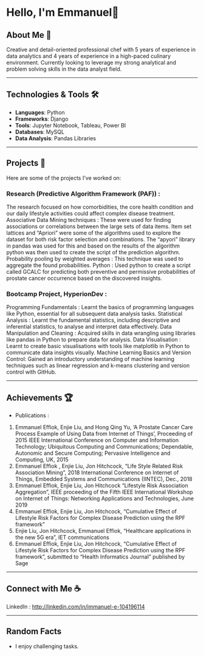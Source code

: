 # Hello, I'm Emmanuel👋

## About Me 📖

Creative and detail-oriented professional chef with 5 years of experience in data analytics and 4 years of experience in a high-paced culinary environment. Currently looking to leverage my strong analytical and problem solving skills in the data analyst field.

---

## Technologies & Tools 🛠️

- **Languages**: Python
- **Frameworks**: Django
- **Tools**: Jupyter Notebook, Tableau, Power BI
- **Databases**: MySQL
- **Data Analysis**: Pandas Libraries

---

## Projects 🌟

Here are some of the projects I've worked on:

### Research (Predictive Algorithm Framework (PAF)) :
The research focused on how comorbidities, the core health condition and our daily lifestyle activities could affect complex disease treatment.
Associative Data Mining techniques : These were used for finding associations or correlations between the large sets of data items. Item set lattices and “Apriori” were some of the algorithms used to explore the dataset for both risk factor selection and combinations. The “apyori” library in pandas was used for this and based on the results of the algorithm python was then used to create the script of the prediction algorithm.
Probability pooling by weighted averages : This technique was used to aggregate the found probabilities.
Python : Used python to create a script called GCALC for predicting both preventive and permissive probabilities of prostate cancer occurrence based on the discovered insights.


### Bootcamp Project, HyperionDev :
Programming Fundamentals : Learnt the basics of programming languages like Python, essential for all subsequent data analysis tasks.
Statistical Analysis : Learnt the fundamental statistics, including descriptive and inferential statistics, to analyse and interpret data effectively.
Data Manipulation and Cleaning : Acquired skills in data wrangling using libraries like pandas in Python to prepare data for analysis.
Data Visualisation : Learnt to create basic visualisations with tools like matplotlib in Python to communicate data insights visually.
Machine Learning Basics and Version Control: Gained an introductory understanding of machine learning techniques such as linear regression and k-means clustering and version control with GitHub.


---

## Achievements 🏆

- Publications :
1. Emmanuel Effiok, Enjie Liu, and Hong Qing Yu, ‘A Prostate Cancer Care Process Example of Using Data from Internet of Things’, Proceeding of 2015 IEEE International Conference on Computer and Information Technology; Ubiquitous Computing and Communications; Dependable, Autonomic and Secure Computing; Pervasive Intelligence and Computing, UK, 2015
2. Emmanuel Effiok , Enjie Liu, Jon Hitchcock, “Life Style Related Risk Association Mining”, 2018 International Conference on Internet of Things, Embedded Systems and Communications (IINTEC), Dec., 2018
3. Emmanuel Effiok, Enjie Liu, Jon Hitchcock “Lifestyle Risk Association Aggregation”, IEEE proceeding of the Fifth IEEE International Workshop on Internet of Things: Networking Applications and Technologies, June 2019
4. Emmanuel Effiok, Enjie Liu, Jon Hitchcock, “Cumulative Effect of Lifestyle Risk Factors for Complex Disease Prediction using the RPF framework”
5. Enjie Liu, Jon Hitchcock, Emmanuel Effiok, “Healthcare applications in the new 5G era”, IET communications
6. Emmanuel Effiok, Enjie Liu, Jon Hitchcock, “Cumulative Effect of Lifestyle Risk Factors for Complex Disease Prediction using the RPF framework”, submitted to “Health Informatics Journal” published by Sage

---

## Connect with Me ☕

LinkedIn : http://linkedin.com/in/immanuel-e-104196114


---

## Random Facts 

- I enjoy challenging tasks.

